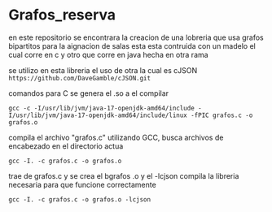 # Grafos_reserva
en este repositorio se encontrara  la creacion de una lobreria que usa grafos bipartitos para la aignacion de salas esta esta contruida con un madelo el cual corre en c y otro que corre en java hecha en otra rama

se utilizo en esta libreria el uso de otra la cual es cJSON
```https://github.com/DaveGamble/cJSON.git```

comandos para C
se genera el .so a el compilar 
```
gcc -c -I/usr/lib/jvm/java-17-openjdk-amd64/include -I/usr/lib/jvm/java-17-openjdk-amd64/include/linux -fPIC grafos.c -o grafos.o
```

compila el archivo "grafos.c" utilizando GCC, busca archivos de encabezado en el directorio actua
```
gcc -I. -c grafos.c -o grafos.o
```

trae de grafos.c y se crea el bgrafos .o y el -lcjson compila la libreria necesaria para que funcione correctamente 
```
gcc -I. -c grafos.c -o grafos.o -lcjson
```




